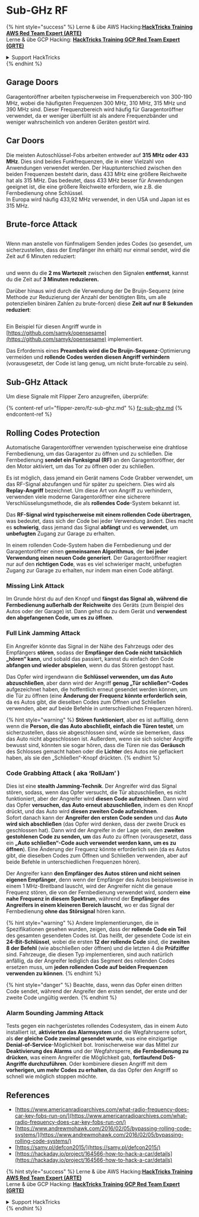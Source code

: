 # Sub-GHz RF

{% hint style="success" %}
Lerne & übe AWS Hacking:<img src="/.gitbook/assets/arte.png" alt="" data-size="line">[**HackTricks Training AWS Red Team Expert (ARTE)**](https://training.hacktricks.xyz/courses/arte)<img src="/.gitbook/assets/arte.png" alt="" data-size="line">\
Lerne & übe GCP Hacking: <img src="/.gitbook/assets/grte.png" alt="" data-size="line">[**HackTricks Training GCP Red Team Expert (GRTE)**<img src="/.gitbook/assets/grte.png" alt="" data-size="line">](https://training.hacktricks.xyz/courses/grte)

<details>

<summary>Support HackTricks</summary>

* Überprüfe die [**Abonnementpläne**](https://github.com/sponsors/carlospolop)!
* **Tritt der** 💬 [**Discord-Gruppe**](https://discord.gg/hRep4RUj7f) oder der [**Telegram-Gruppe**](https://t.me/peass) bei oder **folge** uns auf **Twitter** 🐦 [**@hacktricks\_live**](https://twitter.com/hacktricks\_live)**.**
* **Teile Hacking-Tricks, indem du PRs zu den** [**HackTricks**](https://github.com/carlospolop/hacktricks) und [**HackTricks Cloud**](https://github.com/carlospolop/hacktricks-cloud) GitHub-Repos einreichst.

</details>
{% endhint %}

## Garage Doors

Garagentoröffner arbeiten typischerweise im Frequenzbereich von 300-190 MHz, wobei die häufigsten Frequenzen 300 MHz, 310 MHz, 315 MHz und 390 MHz sind. Dieser Frequenzbereich wird häufig für Garagentoröffner verwendet, da er weniger überfüllt ist als andere Frequenzbänder und weniger wahrscheinlich von anderen Geräten gestört wird.

## Car Doors

Die meisten Autoschlüssel-Fobs arbeiten entweder auf **315 MHz oder 433 MHz**. Dies sind beides Funkfrequenzen, die in einer Vielzahl von Anwendungen verwendet werden. Der Hauptunterschied zwischen den beiden Frequenzen besteht darin, dass 433 MHz eine größere Reichweite hat als 315 MHz. Das bedeutet, dass 433 MHz besser für Anwendungen geeignet ist, die eine größere Reichweite erfordern, wie z.B. die Fernbedienung ohne Schlüssel.\
In Europa wird häufig 433,92 MHz verwendet, in den USA und Japan ist es 315 MHz.

## **Brute-force Attack**

<figure><img src="../../.gitbook/assets/image (1084).png" alt=""><figcaption></figcaption></figure>

Wenn man anstelle von fünfmaligem Senden jedes Codes (so gesendet, um sicherzustellen, dass der Empfänger ihn erhält) nur einmal sendet, wird die Zeit auf 6 Minuten reduziert:

<figure><img src="../../.gitbook/assets/image (622).png" alt=""><figcaption></figcaption></figure>

und wenn du die **2 ms Wartezeit** zwischen den Signalen **entfernst**, kannst du die Zeit auf **3 Minuten reduzieren.**

Darüber hinaus wird durch die Verwendung der De Bruijn-Sequenz (eine Methode zur Reduzierung der Anzahl der benötigten Bits, um alle potenziellen binären Zahlen zu brute-forcen) diese **Zeit auf nur 8 Sekunden reduziert**:

<figure><img src="../../.gitbook/assets/image (583).png" alt=""><figcaption></figcaption></figure>

Ein Beispiel für diesen Angriff wurde in [https://github.com/samyk/opensesame](https://github.com/samyk/opensesame) implementiert.

Das Erfordernis eines **Preambels wird die De Bruijn-Sequenz**-Optimierung vermeiden und **rollende Codes werden diesen Angriff verhindern** (vorausgesetzt, der Code ist lang genug, um nicht brute-forcable zu sein).

## Sub-GHz Attack

Um diese Signale mit Flipper Zero anzugreifen, überprüfe:

{% content-ref url="flipper-zero/fz-sub-ghz.md" %}
[fz-sub-ghz.md](flipper-zero/fz-sub-ghz.md)
{% endcontent-ref %}

## Rolling Codes Protection

Automatische Garagentoröffner verwenden typischerweise eine drahtlose Fernbedienung, um das Garagentor zu öffnen und zu schließen. Die Fernbedienung **sendet ein Funksignal (RF)** an den Garagentoröffner, der den Motor aktiviert, um das Tor zu öffnen oder zu schließen.

Es ist möglich, dass jemand ein Gerät namens Code Grabber verwendet, um das RF-Signal abzufangen und für später zu speichern. Dies wird als **Replay-Angriff** bezeichnet. Um diese Art von Angriff zu verhindern, verwenden viele moderne Garagentoröffner eine sicherere Verschlüsselungsmethode, die als **rollendes Code**-System bekannt ist.

Das **RF-Signal wird typischerweise mit einem rollenden Code übertragen**, was bedeutet, dass sich der Code bei jeder Verwendung ändert. Dies macht es **schwierig**, dass jemand das Signal **abfängt** und es **verwendet**, um **unbefugten** Zugang zur Garage zu erhalten.

In einem rollenden Code-System haben die Fernbedienung und der Garagentoröffner einen **gemeinsamen Algorithmus**, der **bei jeder Verwendung einen neuen Code generiert**. Der Garagentoröffner reagiert nur auf den **richtigen Code**, was es viel schwieriger macht, unbefugten Zugang zur Garage zu erhalten, nur indem man einen Code abfängt.

### **Missing Link Attack**

Im Grunde hörst du auf den Knopf und **fängst das Signal ab, während die Fernbedienung außerhalb der Reichweite** des Geräts (zum Beispiel des Autos oder der Garage) ist. Dann gehst du zu dem Gerät und **verwendest den abgefangenen Code, um es zu öffnen**.

### Full Link Jamming Attack

Ein Angreifer könnte das Signal in der Nähe des Fahrzeugs oder des Empfängers **stören**, sodass der **Empfänger den Code nicht tatsächlich „hören“ kann**, und sobald das passiert, kannst du einfach den Code **abfangen und wieder abspielen**, wenn du das Stören gestoppt hast.

Das Opfer wird irgendwann die **Schlüssel verwenden, um das Auto abzuschließen**, aber dann wird der Angriff **genug „Tür schließen“-Codes** aufgezeichnet haben, die hoffentlich erneut gesendet werden können, um die Tür zu öffnen (eine **Änderung der Frequenz könnte erforderlich sein**, da es Autos gibt, die dieselben Codes zum Öffnen und Schließen verwenden, aber auf beide Befehle in unterschiedlichen Frequenzen hören).

{% hint style="warning" %}
**Stören funktioniert**, aber es ist auffällig, denn wenn die **Person, die das Auto abschließt, einfach die Türen testet**, um sicherzustellen, dass sie abgeschlossen sind, würde sie bemerken, dass das Auto nicht abgeschlossen ist. Außerdem, wenn sie sich solcher Angriffe bewusst sind, könnten sie sogar hören, dass die Türen nie das **Geräusch** des Schlosses gemacht haben oder die **Lichter** des Autos nie geflackert haben, als sie den „Schließen“-Knopf drückten.
{% endhint %}

### **Code Grabbing Attack ( aka ‘RollJam’ )**

Dies ist eine **stealth Jamming-Technik**. Der Angreifer wird das Signal stören, sodass, wenn das Opfer versucht, die Tür abzuschließen, es nicht funktioniert, aber der Angreifer wird **diesen Code aufzeichnen**. Dann wird das Opfer **versuchen, das Auto erneut abzuschließen**, indem es den Knopf drückt, und das Auto wird **diesen zweiten Code aufzeichnen**.\
Sofort danach kann der **Angreifer den ersten Code senden** und das **Auto wird sich abschließen** (das Opfer wird denken, dass der zweite Druck es geschlossen hat). Dann wird der Angreifer in der Lage sein, den **zweiten gestohlenen Code zu senden, um** das Auto zu öffnen (vorausgesetzt, dass ein **„Auto schließen“-Code auch verwendet werden kann, um es zu öffnen**). Eine Änderung der Frequenz könnte erforderlich sein (da es Autos gibt, die dieselben Codes zum Öffnen und Schließen verwenden, aber auf beide Befehle in unterschiedlichen Frequenzen hören).

Der Angreifer kann **den Empfänger des Autos stören und nicht seinen eigenen Empfänger**, denn wenn der Empfänger des Autos beispielsweise in einem 1 MHz-Breitband lauscht, wird der Angreifer nicht die genaue Frequenz stören, die von der Fernbedienung verwendet wird, sondern **eine nahe Frequenz in diesem Spektrum**, während der **Empfänger des Angreifers in einem kleineren Bereich lauscht**, wo er das Signal der Fernbedienung **ohne das Störsignal** hören kann.

{% hint style="warning" %}
Andere Implementierungen, die in Spezifikationen gesehen wurden, zeigen, dass der **rollende Code ein Teil** des gesamten gesendeten Codes ist. Das heißt, der gesendete Code ist ein **24-Bit-Schlüssel**, wobei die ersten **12 der rollende Code** sind, die **zweiten 8 der Befehl** (wie abschließen oder öffnen) und die letzten 4 die **Prüfziffer** sind. Fahrzeuge, die diesen Typ implementieren, sind auch natürlich anfällig, da der Angreifer lediglich das Segment des rollenden Codes ersetzen muss, um **jeden rollenden Code auf beiden Frequenzen verwenden zu können**.
{% endhint %}

{% hint style="danger" %}
Beachte, dass, wenn das Opfer einen dritten Code sendet, während der Angreifer den ersten sendet, der erste und der zweite Code ungültig werden.
{% endhint %}

### Alarm Sounding Jamming Attack

Tests gegen ein nachgerüstetes rollendes Codesystem, das in einem Auto installiert ist, **aktivierten das Alarmsystem** und die Wegfahrsperre sofort, als **der gleiche Code zweimal gesendet wurde**, was eine einzigartige **Denial-of-Service**-Möglichkeit bot. Ironischerweise war das Mittel zur **Deaktivierung des Alarms** und der Wegfahrsperre, **die Fernbedienung zu drücken**, was einem Angreifer die Möglichkeit gab, **fortlaufend DoS-Angriffe durchzuführen**. Oder kombiniere diesen Angriff mit dem **vorherigen, um mehr Codes zu erhalten**, da das Opfer den Angriff so schnell wie möglich stoppen möchte.

## References

* [https://www.americanradioarchives.com/what-radio-frequency-does-car-key-fobs-run-on/](https://www.americanradioarchives.com/what-radio-frequency-does-car-key-fobs-run-on/)
* [https://www.andrewmohawk.com/2016/02/05/bypassing-rolling-code-systems/](https://www.andrewmohawk.com/2016/02/05/bypassing-rolling-code-systems/)
* [https://samy.pl/defcon2015/](https://samy.pl/defcon2015/)
* [https://hackaday.io/project/164566-how-to-hack-a-car/details](https://hackaday.io/project/164566-how-to-hack-a-car/details)

{% hint style="success" %}
Lerne & übe AWS Hacking:<img src="/.gitbook/assets/arte.png" alt="" data-size="line">[**HackTricks Training AWS Red Team Expert (ARTE)**](https://training.hacktricks.xyz/courses/arte)<img src="/.gitbook/assets/arte.png" alt="" data-size="line">\
Lerne & übe GCP Hacking: <img src="/.gitbook/assets/grte.png" alt="" data-size="line">[**HackTricks Training GCP Red Team Expert (GRTE)**<img src="/.gitbook/assets/grte.png" alt="" data-size="line">](https://training.hacktricks.xyz/courses/grte)

<details>

<summary>Support HackTricks</summary>

* Überprüfe die [**Abonnementpläne**](https://github.com/sponsors/carlospolop)!
* **Tritt der** 💬 [**Discord-Gruppe**](https://discord.gg/hRep4RUj7f) oder der [**Telegram-Gruppe**](https://t.me/peass) bei oder **folge** uns auf **Twitter** 🐦 [**@hacktricks\_live**](https://twitter.com/hacktricks\_live)**.**
* **Teile Hacking-Tricks, indem du PRs zu den** [**HackTricks**](https://github.com/carlospolop/hacktricks) und [**HackTricks Cloud**](https://github.com/carlospolop/hacktricks-cloud) GitHub-Repos einreichst.

</details>
{% endhint %}
